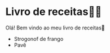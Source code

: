 # Livro de receitas:man_cook:

Olá! Bem vindo ao meu livro de receitas:wave:

- Strogonof de frango
- Pavê

